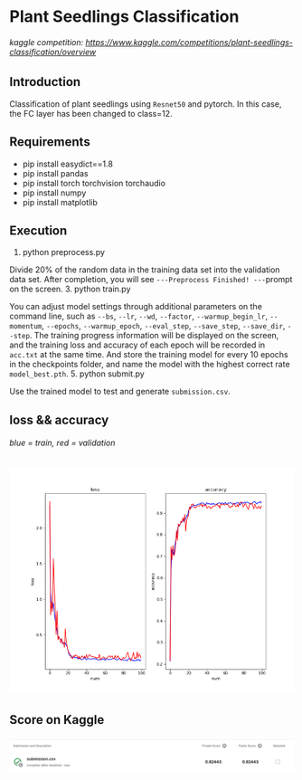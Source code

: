 # Plant Seedlings Classification
###### kaggle competition: https://www.kaggle.com/competitions/plant-seedlings-classification/overview
## Introduction
Classification of plant seedlings using `Resnet50` and pytorch. In this case, the FC layer has been changed to class=12.

## Requirements
* pip install easydict==1.8
* pip install pandas
* pip install torch torchvision torchaudio
* pip install numpy
* pip install matplotlib
## Execution
1. python preprocess.py

Divide 20% of the random data in the training data set into the validation data set. After completion, you will see `---Preprocess Finished! ---`prompt on the screen.
3. python train.py

You can adjust model settings through additional parameters on the command line, such as `--bs`, `--lr`, `--wd`, `--factor`, `--warmup_begin_lr`, `--momentum`, `--epochs`, `--warmup_epoch`, `--eval_step`, `--save_step`, `--save_dir`, `--step`.
The training progress information will be displayed on the screen, and the training loss and accuracy of each epoch will be recorded in `acc.txt` at the same time.
And store the training model for every 10 epochs in the checkpoints folder, and name the model with the highest correct rate `model_best.pth`.
5. python submit.py

Use the trained model to test and generate `submission.csv`.
## loss && accuracy
###### blue = train, red = validation
![](results.png)

## Score on Kaggle
![](img/kaggle.png)
